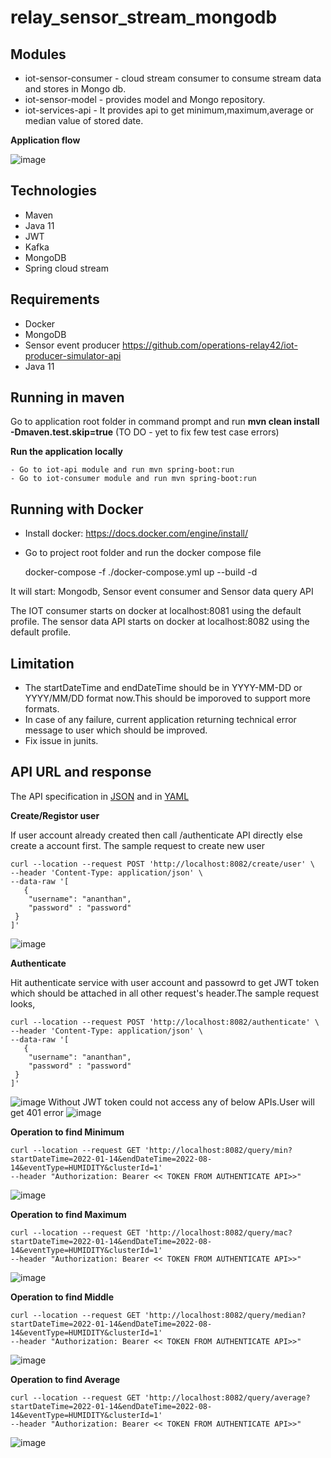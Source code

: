# relay_sensor_stream_mongodb
## Modules
 - iot-sensor-consumer - cloud stream consumer to consume stream data and stores in Mongo db.
 - iot-sensor-model - provides model and Mongo repository.
 - iot-services-api - It provides api to get minimum,maximum,average or median value of stored date.
 
**Application flow**

![image](https://user-images.githubusercontent.com/48526042/184707694-a990b9ef-bf99-48f1-bbf4-fa0e67a53af7.png)

 ## Technologies
 - Maven
 - Java 11 
 - JWT
 - Kafka 
 - MongoDB
 - Spring cloud stream

 ## Requirements
 - Docker
 - MongoDB
 - Sensor event producer  https://github.com/operations-relay42/iot-producer-simulator-api 
 - Java 11

## Running in maven
Go to application root folder in command prompt and run **mvn clean install -Dmaven.test.skip=true** (TO DO - yet to fix few test case errors)

**Run the application locally**

```curlrc
- Go to iot-api module and run mvn spring-boot:run
- Go to iot-consumer module and run mvn spring-boot:run
````
 ## Running with Docker 
- Install docker: https://docs.docker.com/engine/install/
- Go to project root folder and run the docker compose file

    docker-compose -f ./docker-compose.yml up --build -d

It will start:
    Mongodb,
    Sensor event consumer and 
    Sensor data query API

The IOT consumer starts on docker at localhost:8081 using the default profile. The sensor data API starts on docker at localhost:8082 using the default profile.

## Limitation
 - The startDateTime and endDateTime should be in YYYY-MM-DD or YYYY/MM/DD format now.This should be imporoved to support more formats.
 - In case of any failure, current application returning technical error message to user which should be improved.
 - Fix issue in junits.
 
## API URL and response
The API specification in [JSON](https://github.com/ananthanperiyasamy/relay_sensor_stream_mongodb/blob/main/reference/iot-api.json) and in [YAML](https://github.com/ananthanperiyasamy/relay_sensor_stream_mongodb/blob/main/reference/openapi.yaml) 

**Create/Registor user**

If user account already created then call /authenticate API directly else create a account first.
The sample request to create new user
```curlrc
curl --location --request POST 'http://localhost:8082/create/user' \
--header 'Content-Type: application/json' \
--data-raw '[
   {
    "username": "ananthan",
    "password" : "password"
 }
]'
````
![image](https://user-images.githubusercontent.com/48526042/184656892-c8f96b53-7784-4cfe-bb65-56551a8b5fa7.png)

**Authenticate**

Hit authenticate service with user account and passowrd to get JWT token which should be attached in all other request's header.The sample request looks,
```curlrc
curl --location --request POST 'http://localhost:8082/authenticate' \
--header 'Content-Type: application/json' \
--data-raw '[
   {
    "username": "ananthan",
    "password" : "password"
 }
]'
````
![image](https://user-images.githubusercontent.com/48526042/184657010-0e035428-0b3b-46b2-b8f6-dc993286cec5.png)
Without JWT token could not access any of below APIs.User will get 401 error 
![image](https://user-images.githubusercontent.com/48526042/184964056-ebcee2e3-d684-412a-94ba-6cbc8025152a.png)

**Operation to find Minimum**
```curlrc
curl --location --request GET 'http://localhost:8082/query/min?startDateTime=2022-01-14&endDateTime=2022-08-14&eventType=HUMIDITY&clusterId=1'
--header "Authorization: Bearer << TOKEN FROM AUTHENTICATE API>>"
````
![image](https://user-images.githubusercontent.com/48526042/184963516-68ee0795-012d-4390-8a14-bf0db3b5c06d.png)

**Operation to find Maximum**
```curlrc
curl --location --request GET 'http://localhost:8082/query/mac?startDateTime=2022-01-14&endDateTime=2022-08-14&eventType=HUMIDITY&clusterId=1'
--header "Authorization: Bearer << TOKEN FROM AUTHENTICATE API>>"
````
![image](https://user-images.githubusercontent.com/48526042/184963422-41a746f9-6c3f-4d9c-899a-09c0a3c5c320.png)

**Operation to find Middle**
```curlrc
curl --location --request GET 'http://localhost:8082/query/median?startDateTime=2022-01-14&endDateTime=2022-08-14&eventType=HUMIDITY&clusterId=1'
--header "Authorization: Bearer << TOKEN FROM AUTHENTICATE API>>"
````
![image](https://user-images.githubusercontent.com/48526042/184963613-8c625021-f364-4b0a-935f-ed04388a51b6.png)

**Operation to find Average**
```curlrc
curl --location --request GET 'http://localhost:8082/query/average?startDateTime=2022-01-14&endDateTime=2022-08-14&eventType=HUMIDITY&clusterId=1'
--header "Authorization: Bearer << TOKEN FROM AUTHENTICATE API>>"
````
![image](https://user-images.githubusercontent.com/48526042/184963726-b8bf966f-c85c-4876-b252-1f80d9cf901c.png)


